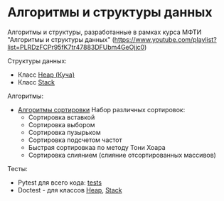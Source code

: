 # Алгоритмы и структуры данных

Алгоритмы и структуры, разработанные в рамках курса МФТИ "Алгоритмы и структуры данных"
(https://www.youtube.com/playlist?list=PLRDzFCPr95fK7tr47883DFUbm4GeOjjc0)

Структуры данных:
- Класс [Heap (Куча)](mipt_lections/heap)
- Класс [Stack](mipt_lections/stack)

Алгоритмы:
- [Алгоритмы сортировки](mipt_lections) 
Набор различных сортировок:
    - Сортировка вставкой
    - Сортировка выбором
    - Сортировка пузырьком
    - Сортировка подсчетом частот
    - Быстрая сортировкаа по методу Тони Хоара
    - Сортировка слиянием (слияние отсортированных массивов)
 
Тесты:
- Pytest для всего кода: [tests](tests/)
- Doctest - для классов [Heap](mipt_lections/heap), [Stack](mipt_lections/stack)

